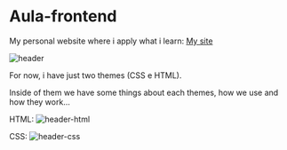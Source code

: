 # Aula-frontend
My personal website where i apply what i learn:
<a href="https://k3gontijo.github.io/aula-frontend/">My site</a>

![header](https://user-images.githubusercontent.com/105028392/221698365-a1535dc1-c3eb-4bea-b18b-3156dcd034a2.jpg)

For now, i have just two themes (CSS e HTML).

Inside of them we have some things about each themes, how we use and how they work...

HTML:
![header-html](https://user-images.githubusercontent.com/105028392/221706452-195e73c8-f86c-47df-a86e-b1f987c30dfe.jpg)

CSS:
![header-css](https://user-images.githubusercontent.com/105028392/221706784-5c864ab5-b661-40c6-9293-8ca0cae292a7.jpg)

